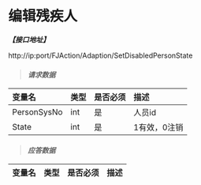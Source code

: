 # 编辑残疾人

_**【接口地址】**_

http://ip:port/FJAction/Adaption/SetDisabledPersonState

> #### _请求数据_

| 变量名 | 类型 | 是否必须 | 描述 |
| :--- | :--- | :--- | :--- |
| PersonSysNo | int | 是 | 人员id |
| State | int | 是 | 1有效，0注销 |


> #### _应答数据_


| 变量名 | 类型 | 是否必须 | 描述 |
| :--- | :--- | :--- | :--- |







